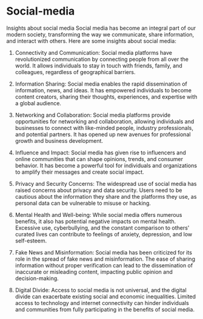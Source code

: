 # Social-media
Insights about social media 
Social media has become an integral part of our modern society, transforming the way we communicate, share information, and interact with others. Here are some insights about social media:

1. Connectivity and Communication: Social media platforms have revolutionized communication by connecting people from all over the world. It allows individuals to stay in touch with friends, family, and colleagues, regardless of geographical barriers.

2. Information Sharing: Social media enables the rapid dissemination of information, news, and ideas. It has empowered individuals to become content creators, sharing their thoughts, experiences, and expertise with a global audience.

3. Networking and Collaboration: Social media platforms provide opportunities for networking and collaboration, allowing individuals and businesses to connect with like-minded people, industry professionals, and potential partners. It has opened up new avenues for professional growth and business development.

4. Influence and Impact: Social media has given rise to influencers and online communities that can shape opinions, trends, and consumer behavior. It has become a powerful tool for individuals and organizations to amplify their messages and create social impact.

5. Privacy and Security Concerns: The widespread use of social media has raised concerns about privacy and data security. Users need to be cautious about the information they share and the platforms they use, as personal data can be vulnerable to misuse or hacking.

6. Mental Health and Well-being: While social media offers numerous benefits, it also has potential negative impacts on mental health. Excessive use, cyberbullying, and the constant comparison to others' curated lives can contribute to feelings of anxiety, depression, and low self-esteem.

7. Fake News and Misinformation: Social media has been criticized for its role in the spread of fake news and misinformation. The ease of sharing information without proper verification can lead to the dissemination of inaccurate or misleading content, impacting public opinion and decision-making.

8. Digital Divide: Access to social media is not universal, and the digital divide can exacerbate existing social and economic inequalities. Limited access to technology and internet connectivity can hinder individuals and communities from fully participating in the benefits of social media.

